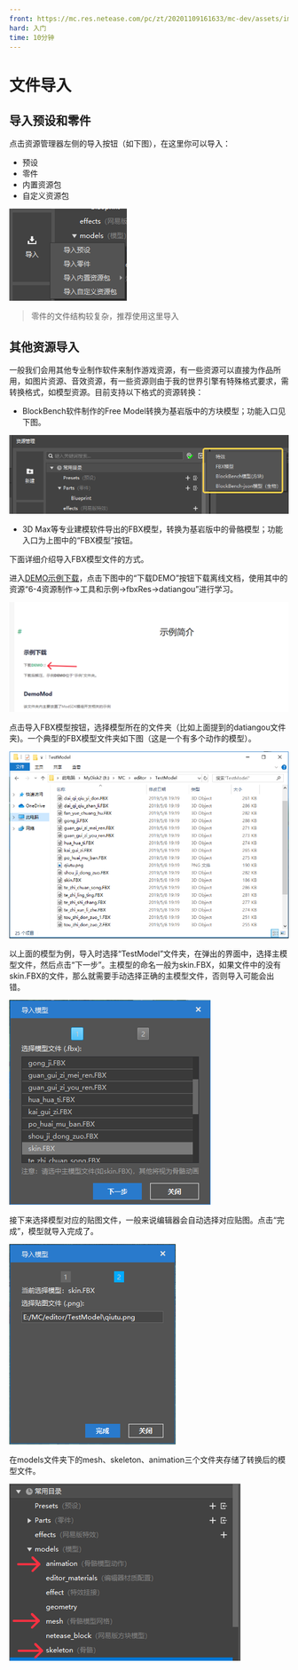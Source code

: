 ```yaml
---
front: https://mc.res.netease.com/pc/zt/20201109161633/mc-dev/assets/img/content002.a08fa47a.png
hard: 入门
time: 10分钟
---
```


# 文件导入

## 导入预设和零件

点击资源管理器左侧的导入按钮（如下图），在这里你可以导入：
    
- 预设
- 零件
- 内置资源包
- 自定义资源包

![image-20210710172658421](./images/content008.png)

> 零件的文件结构较复杂，推荐使用这里导入

## 其他资源导入

一般我们会用其他专业制作软件来制作游戏资源，有一些资源可以直接为作品所用，如图片资源、音效资源，有一些资源则由于我的世界引擎有特殊格式要求，需转换格式，如模型资源。目前支持以下格式的资源转换：

- BlockBench软件制作的Free Model转换为基岩版中的方块模型；功能入口见下图。

![image-20210715144431821](./images/content009.png)

- 3D Max等专业建模软件导出的FBX模型，转换为基岩版中的骨骼模型；功能入口为上图中的“FBX模型”按钮。

下面详细介绍导入FBX模型文件的方式。

进入[DEMO示例下载](../20-玩法开发/13-模组SDK编程/60-Demo示例.md)，点击下图中的“下载DEMO”按钮下载离线文档，使用其中的资源“6-4资源制作->工具和示例->fbxRes->datiangou”进行学习。

![img](./images/level_image005n.png)

点击导入FBX模型按钮，选择模型所在的文件夹（比如上面提到的datiangou文件夹)。一个典型的FBX模型文件夹如下图（这是一个有多个动作的模型）。  

<img src="./images/level_image025.png" alt="img" style="zoom:67%;" />

以上面的模型为例，导入时选择“TestModel”文件夹，在弹出的界面中，选择主模型文件，然后点击“下一步”。主模型的命名一般为skin.FBX，如果文件中的没有skin.FBX的文件，那么就需要手动选择正确的主模型文件，否则导入可能会出错。  

![img](./images/level_image026.png)

接下来选择模型对应的贴图文件，一般来说编辑器会自动选择对应贴图。点击“完成”，模型就导入完成了。

![img](./images/level_image027.png)

在models文件夹下的mesh、skeleton、animation三个文件夹存储了转换后的模型文件。 

![img](./images/level_image007n.png)
